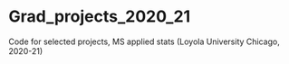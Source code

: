 # Grad_projects_2020_21
Code for selected projects, MS applied stats (Loyola University Chicago, 2020-21)
